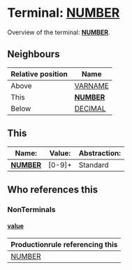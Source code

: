 # Terminal: **[NUMBER](./NUMBER.md)**

Overview of the terminal: **[NUMBER](./NUMBER.md)**.



## **Neighbours**

| Relative position | Name                                          |
| ----------------- | --------------------------------------------- |
| Above             | [VARNAME](./VARNAME.md) |
| This              | **[NUMBER](./NUMBER.md)** |
| Below             | [DECIMAL](./DECIMAL.md) |



## **This**

| Name:                                       | Value:          | Abstraction:    |
| ------------------------------------------- | --------------- | --------------- |
| **[NUMBER](./NUMBER.md)** | [0-9]+ | Standard |



## **Who references this**

### NonTerminals


#### [value](./../Grammar/value.md)

| Productionrule referencing this                      |
| ---------------------------------------------------- |
| [NUMBER](./NUMBER.md)  |



